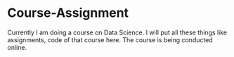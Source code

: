 # Course-Assignment
Currently I am doing a course on Data Science. I will put all these things like assignments, code of that course here.
The course is being conducted online.
